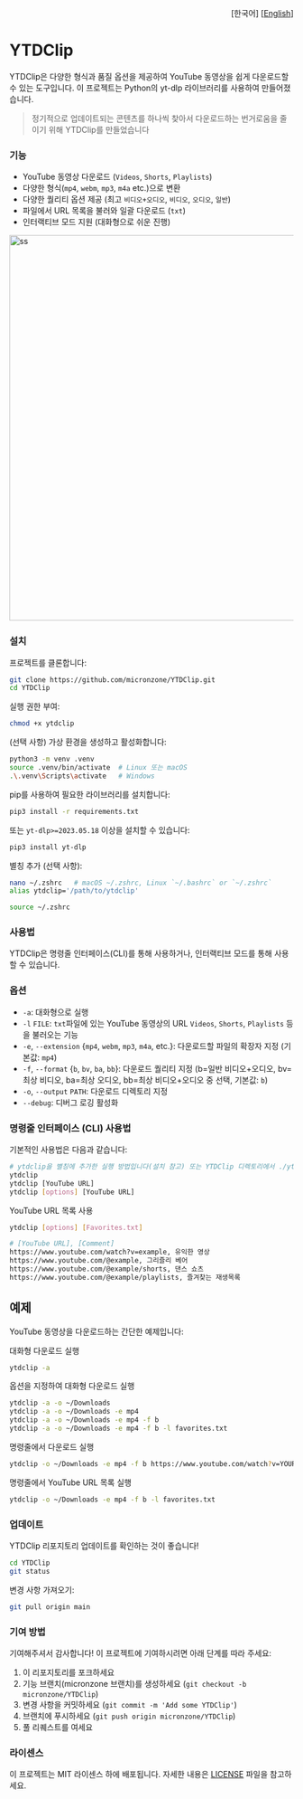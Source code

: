 <p align="right">
  [한국어]
  [<a href="README.md">English</a>]
</p>

# YTDClip

YTDClip은 다양한 형식과 품질 옵션을 제공하여 YouTube 동영상을 쉽게 다운로드할 수 있는 도구입니다. 이 프로젝트는 Python의 yt-dlp 라이브러리를 사용하여 만들어졌습니다.

> 정기적으로 업데이트되는 콘텐츠를 하나씩 찾아서 다운로드하는 번거로움을 줄이기 위해 YTDClip를 만들었습니다

### 기능

- YouTube 동영상 다운로드 (`Videos`, `Shorts`, `Playlists`)
- 다양한 형식(`mp4`, `webm`, `mp3`, `m4a` etc.)으로 변환
- 다양한 퀄리티 옵션 제공 (최고 `비디오+오디오`, `비디오`, `오디오`, `일반`)
- 파일에서 URL 목록을 불러와 일괄 다운로드 (`txt`)
- 인터랙티브 모드 지원 (대화형으로 쉬운 진행)

<img width="682" alt="ss" src="https://github.com/micronzone/YTDClip/assets/47780105/55f09620-cdc6-4c47-93bb-ef2ba674b0ad">

### 설치

프로젝트를 클론합니다:

```bash
git clone https://github.com/micronzone/YTDClip.git
cd YTDClip
```

실행 권한 부여:
```bash
chmod +x ytdclip
```

(선택 사항) 가상 환경을 생성하고 활성화합니다:
```sh
python3 -m venv .venv
source .venv/bin/activate  # Linux 또는 macOS
.\.venv\Scripts\activate   # Windows
```

pip를 사용하여 필요한 라이브러리를 설치합니다:
```bash
pip3 install -r requirements.txt
```

또는 `yt-dlp>=2023.05.18` 이상을 설치할 수 있습니다:

```bash
pip3 install yt-dlp
```

별칭 추가 (선택 사항):

```bash
nano ~/.zshrc   # macOS ~/.zshrc, Linux `~/.bashrc` or `~/.zshrc`
alias ytdclip='/path/to/ytdclip'
```

```bash
source ~/.zshrc
```

### 사용법

YTDClip은 명령줄 인터페이스(CLI)를 통해 사용하거나, 인터랙티브 모드를 통해 사용할 수 있습니다.

### 옵션

- `-a`: 대화형으로 실행
- `-l` `FILE`: `txt`파일에 있는 YouTube 동영상의 URL `Videos`, `Shorts`, `Playlists` 등을 불러오는 기능
- `-e`, `--extension` {`mp4`, `webm`, `mp3`, `m4a`, etc.}: 다운로드할 파일의 확장자 지정 (기본값: `mp4`)
- `-f`, `--format` {`b`, `bv`, `ba`, `bb`}: 다운로드 퀄리티 지정 (b=일반 비디오+오디오, bv=최상 비디오, ba=최상 오디오, bb=최상 비디오+오디오 중 선택, 기본값: `b`)
- `-o`, `--output` `PATH`: 다운로드 디렉토리 지정
- `--debug`: 디버그 로깅 활성화

### 명령줄 인터페이스 (CLI) 사용법

기본적인 사용법은 다음과 같습니다:

```bash
# ytdclip을 별칭에 추가한 실행 방법입니다(설치 참고) 또는 YTDClip 디렉토리에서 ./ytdclip 실행
ytdclip
ytdclip [YouTube URL]
ytdclip [options] [YouTube URL]
```

YouTube URL 목록 사용
```bash
ytdclip [options] [Favorites.txt]
```

```bash
# [YouTube URL], [Comment]
https://www.youtube.com/watch?v=example, 유익한 영상
https://www.youtube.com/@example, 그리즐리 베어
https://www.youtube.com/@example/shorts, 댄스 쇼츠
https://www.youtube.com/@example/playlists, 즐겨찾는 재생목록
```

## 예제

YouTube 동영상을 다운로드하는 간단한 예제입니다:

대화형 다운로드 실행
```bash
ytdclip -a
```

옵션을 지정하여 대화형 다운로드 실행
```bash
ytdclip -a -o ~/Downloads
ytdclip -a -o ~/Downloads -e mp4
ytdclip -a -o ~/Downloads -e mp4 -f b
ytdclip -a -o ~/Downloads -e mp4 -f b -l favorites.txt
```

명령줄에서 다운로드 실행

```bash
ytdclip -o ~/Downloads -e mp4 -f b https://www.youtube.com/watch?v=YOUR_VIDEO_ID
```

명령줄에서 YouTube URL 목록 실행
```bash
ytdclip -o ~/Downloads -e mp4 -f b -l favorites.txt
```

### 업데이트

YTDClip 리포지토리 업데이트를 확인하는 것이 좋습니다!

```sh
cd YTDClip
git status
```

변경 사항 가져오기:

```sh
git pull origin main
```

### 기여 방법

기여해주셔서 감사합니다! 이 프로젝트에 기여하시려면 아래 단계를 따라 주세요:

1. 이 리포지토리를 포크하세요
2. 기능 브랜치(micronzone 브랜치)를 생성하세요 (`git checkout -b micronzone/YTDClip`)
3. 변경 사항을 커밋하세요 (`git commit -m 'Add some YTDClip'`)
4. 브랜치에 푸시하세요 (`git push origin micronzone/YTDClip`)
5. 풀 리퀘스트를 여세요

### 라이센스

이 프로젝트는 MIT 라이센스 하에 배포됩니다. 자세한 내용은 [LICENSE](LICENSE) 파일을 참고하세요.